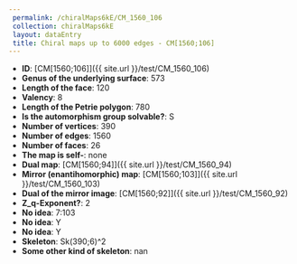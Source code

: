 ```yaml
--- 
 permalink: /chiralMaps6kE/CM_1560_106 
 collection: chiralMaps6kE
 layout: dataEntry
 title: Chiral maps up to 6000 edges - CM[1560;106]
---
```


- **ID**: [CM[1560;106]]({{ site.url }}/test/CM_1560_106)
- **Genus of the underlying surface**: 573
- **Length of the face**: 120
- **Valency**: 8
- **Length of the Petrie polygon**: 780
- **Is the automorphism group solvable?**: S
- **Number of vertices**: 390
- **Number of edges**: 1560
- **Number of faces**: 26
- **The map is self-**: none
- **Dual map**: [CM[1560;94]]({{ site.url }}/test/CM_1560_94)
- **Mirror (enantihomorphic) map**: [CM[1560;103]]({{ site.url }}/test/CM_1560_103)
- **Dual of the mirror image**: [CM[1560;92]]({{ site.url }}/test/CM_1560_92)
- **Z_q-Exponent?**: 2
- **No idea**:  7:103
- **No idea**: Y
- **No idea**: Y
- **Skeleton**: Sk(390;6)^2
- **Some other kind of skeleton**: nan
